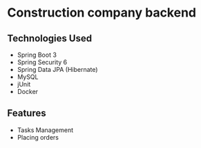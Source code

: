 # Construction company backend

## Technologies Used
- Spring Boot 3
- Spring Security 6
- Spring Data JPA (Hibernate)
- MySQL
- jUnit
- Docker

## Features
- Tasks Management
- Placing orders
